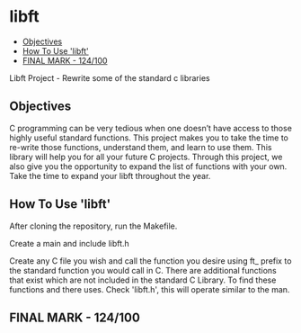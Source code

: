 # libft <!-- omit in toc -->

- [Objectives](#objectives)
- [How To Use 'libft'](#how-to-use-libft)
- [FINAL MARK - 124/100](#final-mark---124100)

Libft Project - Rewrite some of the standard c libraries

## Objectives

C programming can be very tedious when one doesn’t have access to those highly useful
standard functions. This project makes you to take the time to re-write those functions,
understand them, and learn to use them. This library will help you for all your future C
projects.
Through this project, we also give you the opportunity to expand the list of functions
with your own. Take the time to expand your libft throughout the year.

## How To Use 'libft'

After cloning the repository, run the Makefile.

Create a main and include libft.h

Create any C file you wish and call the function you desire using ft_ prefix to the standard
function you would call in C. There are additional functions that exist which are not included
in the standard C Library. To find these functions and there uses. Check 'libft.h', this will
operate similar to the man.

## FINAL MARK - 124/100
